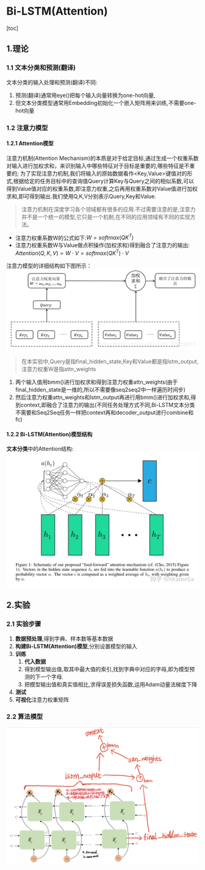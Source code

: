 # Bi-LSTM(Attention)

[toc]

## 1.理论

### 1.1 文本分类和预测(翻译)

文本分类的输入处理和预测(翻译)不同:

   1) 预测(翻译)通常用eye()把每个输入向量转换为one-hot向量,
   2) 但文本分类模型通常用Embedding初始化一个嵌入矩阵用来训练,不需要one-hot向量

### 1.2 注意力模型

#### 1.2.1 Attention模型

注意力机制(Attention Mechanism)的本质是对于给定目标,通过生成一个权重系数对输入进行加权求和，来识别输入中哪些特征对于目标是重要的,哪些特征是不重要的;
为了实现注意力机制,我们将输入的原始数据看作<Key,Value>键值对的形式,根据给定的任务目标中的查询值Query计算Key与Query之间的相似系数,可以得到Value值对应的权重系数,即注意力权重,之后再用权重系数对Value值进行加权求和,即可得到输出.我们使用Q,K,V分别表示Query,Key和Value.
> 注意力机制在深度学习各个领域都有很多的应用.不过需要注意的是,注意力并不是一个统一的模型,它只是一个机制,在不同的应用领域有不同的实现方法。

- 注意力权重系数W的公式如下:$W=softmax⁡(QK^T)$
- 注意力权重系数W与Value做点积操作(加权求和)得到融合了注意力的输出:
$Attention(Q,K,V)=W⋅V=softmax⁡(QK^T)⋅V$

注意力模型的详细结构如下图所示：
![ ](img/Bi-LSTM(Attention)-Model-Essence.png)
> 在本实验中,Query是指final_hidden_state,Key和Value都是指lstm_output,注意力权重W是指attn_weights

1) 两个输入值用bmm()进行加权求和得到注意力权重attn_weights(由于final_hidden_state是一维的,所以不需要像seq2seq2中一样遍历时间步)
2) 然后注意力权重attn_weights和lstm_output再进行用bmm()进行加权求和,得到context,即融合了注意力的输出(不同任务处理方式不同,Bi-LSTM文本分类不需要和Seq2Seq任务一样把context再和decoder_output进行combine和fc)

#### 1.2.2 Bi-LSTM(Attention)模型结构

**文本分类**中的Attention结构:
![ ](img/Bi-LSTM(Attention)-Structure.png)

## 2.实验

### 2.1 实验步骤

1) **数据预处理**,得到字典、样本数等基本数据
2) **构建Bi-LSTM(Attention)模型**,分别设置模型的输入
3) **训练**
   1) **代入数据**
   2) 得到模型输出值,取其中最大值的索引,找到字典中对应的字母,即为模型预测的下一个字母.
   3) 把模型输出值和真实值相比,求得误差损失函数,运用Adam动量法梯度下降
4) **测试**
5) **可视化**注意力权重矩阵

### 2.2 算法模型

![ ](img/Bi-LSTM(Attention)-Test-Structure.png)
